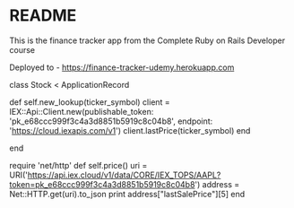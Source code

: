 # README

This is the finance tracker app from the Complete Ruby on Rails Developer course

Deployed to - https://finance-tracker-udemy.herokuapp.com


class Stock < ApplicationRecord

  def self.new_lookup(ticker_symbol)
    client = IEX::Api::Client.new(publishable_token: 'pk_e68ccc999f3c4a3d8851b5919c8c04b8',
                                  endpoint: 'https://cloud.iexapis.com/v1')
    client.lastPrice(ticker_symbol)
  end

end





  require 'net/http'
  def self.price()
    uri = URI('https://api.iex.cloud/v1/data/CORE/IEX_TOPS/AAPL?token=pk_e68ccc999f3c4a3d8851b5919c8c04b8')
    address = Net::HTTP.get(uri).to_json
    print address["lastSalePrice"][5]
  end